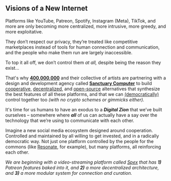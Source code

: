 ## Visions of a New Internet

Platforms like YouTube, Patreon, Spotify, Instagram (Meta), TikTok, and more are only becoming more centralized, more intrusive, more greedy, and more exploitative.

They don’t respect our privacy, they’re treated like competitive marketplaces instead of tools for human connection and communication, and the people who make them run are largely inaccessible.

To top it all off, we don’t control them _at all,_ despite being the reason they exist...

That's why [**400,000,000**](https://400000000.co) and their collective of artists are partnering with a design and development agency called [**Sanctuary Computer**](https://www.sanctuary.computer) to build [cooperative,](https://en.wikipedia.org/wiki/Platform_cooperative) [decentralized,](https://en.wikipedia.org/wiki/Decentralization#Technological_decentralization) and [open-source](https://en.wikipedia.org/wiki/Open_source) alternatives that synthesize the best features of all these platforms, and that we can [(democratically)](https://en.wikipedia.org/wiki/Direct_democracy) control together too _(with no crypto schemes or gimmicks either)._

It's time for us humans to have an exodus to a _**Digital Zion**_ that we’ve built ourselves – somewhere where _**all**_ of us can actually have a say over the technology that we’re using to communicate with each other.

Imagine a new social media ecosystem designed around cooperation. Controlled and maintained by all willing to get invested, and in a radically democratic way. Not just one platform controlled by the people for the commons (like [Resonate](https://resonate.is/), for example), but many platforms, all reinforcing each other.

_We are beginning with a video-streaming platform called [Spex](https://opencollective.com/digitalzion/projects/spex) that has **1)** Patreon features baked into it, and **2)** a more decentralized architecture, and **3)** a more modular system for connection and curation._
